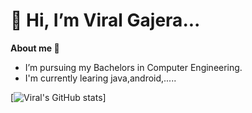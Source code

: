 #  👋 Hi, I’m Viral Gajera...

**About me 🚀**
* I’m pursuing my Bachelors in Computer Engineering.
* I'm currently learing java,android,..... 


[![Viral's GitHub stats](https://github-readme-stats.vercel.app/api?username=Viral-Gajera)]


<!---
Viral-Gajera/Viral-Gajera is a ✨ special ✨ repository because its `README.md` (this file) appears on your GitHub profile.
You can click the Preview link to take a look at your changes.
--->

